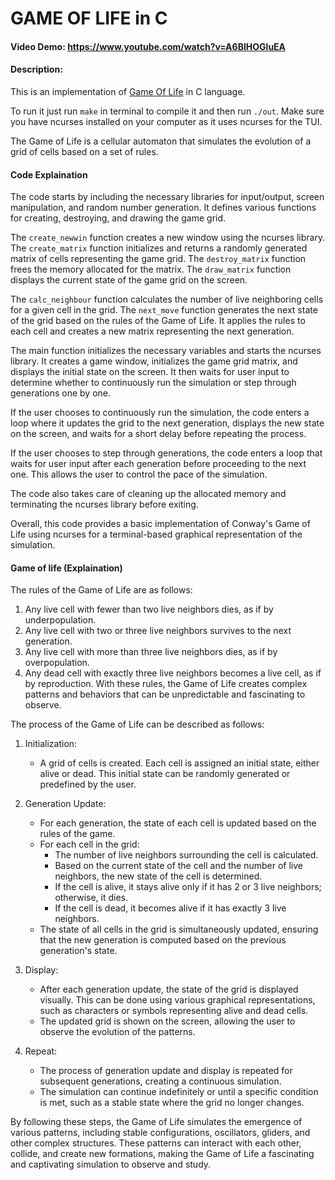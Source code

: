 # GAME OF LIFE in C
#### Video Demo:  https://www.youtube.com/watch?v=A6BIHOGluEA
#### Description:
This is an implementation of [Game Of Life](https://en.wikipedia.org/wiki/Conway%27s_Game_of_Life) in C language. 

To run it just run `make` in terminal to compile it and then run `./out`. Make sure you have ncurses installed on your computer as it uses ncurses for the TUI.

The Game of Life is a cellular automaton that simulates the evolution of a grid of cells based on a set of rules.

#### Code Explaination
The code starts by including the necessary libraries for input/output, screen manipulation, and random number generation. It defines various functions for creating, destroying, and drawing the game grid.

The `create_newwin` function creates a new window using the ncurses library. The `create_matrix` function initializes and returns a randomly generated matrix of cells representing the game grid. The `destroy_matrix` function frees the memory allocated for the matrix. The `draw_matrix` function displays the current state of the game grid on the screen.

The `calc_neighbour` function calculates the number of live neighboring cells for a given cell in the grid. The `next_move` function generates the next state of the grid based on the rules of the Game of Life. It applies the rules to each cell and creates a new matrix representing the next generation.

The main function initializes the necessary variables and starts the ncurses library. It creates a game window, initializes the game grid matrix, and displays the initial state on the screen. It then waits for user input to determine whether to continuously run the simulation or step through generations one by one.

If the user chooses to continuously run the simulation, the code enters a loop where it updates the grid to the next generation, displays the new state on the screen, and waits for a short delay before repeating the process.

If the user chooses to step through generations, the code enters a loop that waits for user input after each generation before proceeding to the next one. This allows the user to control the pace of the simulation.

The code also takes care of cleaning up the allocated memory and terminating the ncurses library before exiting.

Overall, this code provides a basic implementation of Conway's Game of Life using ncurses for a terminal-based graphical representation of the simulation.

#### Game of life (Explaination)
The rules of the Game of Life are as follows:

1. Any live cell with fewer than two live neighbors dies, as if by underpopulation.
2. Any live cell with two or three live neighbors survives to the next generation.
3. Any live cell with more than three live neighbors dies, as if by overpopulation.
4. Any dead cell with exactly three live neighbors becomes a live cell, as if by reproduction.
With these rules, the Game of Life creates complex patterns and behaviors that can be unpredictable and fascinating to observe.

The process of the Game of Life can be described as follows:

1. Initialization:

    - A grid of cells is created. Each cell is assigned an initial state, either alive or dead. This initial state can be randomly generated or predefined by the user.

2. Generation Update:
    - For each generation, the state of each cell is updated based on the rules of the game.
    - For each cell in the grid:
        - The number of live neighbors surrounding the cell is calculated.
        - Based on the current state of the cell and the number of live neighbors, the new state of the cell is determined.
        - If the cell is alive, it stays alive only if it has 2 or 3 live neighbors; otherwise, it dies.
        - If the cell is dead, it becomes alive if it has exactly 3 live neighbors.
    - The state of all cells in the grid is simultaneously updated, ensuring that the new generation is computed based on the previous generation's state.

3. Display:

    - After each generation update, the state of the grid is displayed visually. This can be done using various graphical representations, such as characters or symbols representing alive and dead cells.
    - The updated grid is shown on the screen, allowing the user to observe the evolution of the patterns.
4. Repeat:

    - The process of generation update and display is repeated for subsequent generations, creating a continuous simulation.
    - The simulation can continue indefinitely or until a specific condition is met, such as a stable state where the grid no longer changes.

By following these steps, the Game of Life simulates the emergence of various patterns, including stable configurations, oscillators, gliders, and other complex structures. These patterns can interact with each other, collide, and create new formations, making the Game of Life a fascinating and captivating simulation to observe and study.

